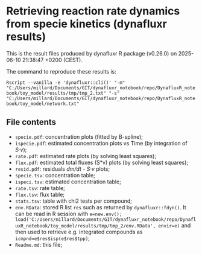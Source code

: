 # Retrieving reaction rate dynamics from specie kinetics (dynafluxr results)

This is the result files produced by dynafluxr R package (v0.26.0) on 2025-06-10 21:38:47 +0200 (CEST).

The command to reproduce these results is:

`Rscript --vanilla -e 'dynafluxr::cli()' "-m" "C:/Users/millard/Documents/GIT/dynafluxr_notebook/repo/DynafluxR_notebook/toy_model/results/tmp/tmp_2.txt" "-s" "C:/Users/millard/Documents/GIT/dynafluxr_notebook/repo/DynafluxR_notebook/toy_model/network.txt"`

## File contents

 - `specie.pdf`: concentration plots (fitted by B-spline);
 - `ispecie.pdf`: estimated concentration plots vs Time (by integration of *S·v*);
 - `rate.pdf`: estimated rate plots (by solving least squares);
 - `flux.pdf`: estimated total fluxes (S*v) plots (by solving least squares);
 - `resid.pdf`: residuals *dm/dt - S·v* plots;
 - `specie.tsv`: concentration table;
 - `ispeci.tsv`: estimated concentration table;
 - `rate.tsv`: rate table;
 - `flux.tsv`: flux table;
 - `stats.tsv`: table with chi2 tests per compound;
 - `env.RData`: stored R list `res` such as returned by `dynafluxr::fdyn()`. It can be read in R session with `e=new.env(); load('C:/Users/millard/Documents/GIT/dynafluxr_notebook/repo/DynafluxR_notebook/toy_model/results/tmp/tmp_2/env.RData', envir=e)` and then used to retrieve e.g. integrated compounds as `icmpnd=e$res$isp(e$res$tpp)`;
 - `Readme.md`: this file;

